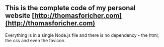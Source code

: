 ## This is the complete code of my personal website [http://thomasforicher.com](http://thomasforicher.com)

Everything is in a single Node.js file and there is no dependency - the html, the css and even the favicon.

